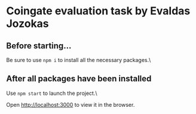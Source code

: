 # Coingate evaluation task by Evaldas Jozokas



## Before starting...

Be sure to use `npm i` to install all the necessary packages.\

## After all packages have been installed

Use `npm start` to launch the project.\

Open [http://localhost:3000](http://localhost:3000) to view it in the browser.


